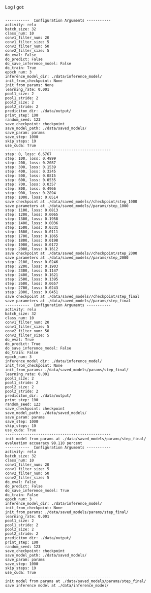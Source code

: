 Log I got:

<code>
-----------  Configuration Arguments -----------
activity: relu
batch_size: 32
class_num: 10
conv1_filter_num: 20
conv1_filter_size: 5
conv2_filter_num: 50
conv2_filter_size: 5
do_eval: False
do_predict: False
do_save_inference_model: False
do_train: True
epoch_num: 3
inference_model_dir: ./data/inference_model/
init_from_checkpoint: None
init_from_params: None
learning_rate: 0.001
pool1_size: 2
pool1_stride: 2
pool2_size: 2
pool2_stride: 2
prediciton_dir: ./data/output/
print_step: 100
random_seed: 123
save_checkpoint: checkpoint
save_model_path: ./data/saved_models/
save_param: params
save_step: 1000
skip_steps: 10
use_cuda: True
------------------------------------------------
step: 0, loss: 6.6767
step: 100, loss: 0.4899
step: 200, loss: 0.2087
step: 300, loss: 0.1539
step: 400, loss: 0.3245
step: 500, loss: 0.0815
step: 600, loss: 0.0535
step: 700, loss: 0.0357
step: 800, loss: 0.4966
step: 900, loss: 0.2894
step: 1000, loss: 0.0514
save checkpoint at ./data/saved_models//checkpoint/step_1000
save parameters at ./data/saved_models//params/step_1000
step: 1100, loss: 0.0813
step: 1200, loss: 0.0065
step: 1300, loss: 0.1958
step: 1400, loss: 0.0036
step: 1500, loss: 0.0331
step: 1600, loss: 0.0111
step: 1700, loss: 0.1865
step: 1800, loss: 0.0198
step: 1900, loss: 0.0172
step: 2000, loss: 0.1612
save checkpoint at ./data/saved_models//checkpoint/step_2000
save parameters at ./data/saved_models//params/step_2000
step: 2100, loss: 0.0246
step: 2200, loss: 0.1903
step: 2300, loss: 0.1147
step: 2400, loss: 0.1621
step: 2500, loss: 0.1395
step: 2600, loss: 0.0657
step: 2700, loss: 0.0243
step: 2800, loss: 0.0451
save checkpoint at ./data/saved_models//checkpoint/step_final
save parameters at ./data/saved_models//params/step_final
-----------  Configuration Arguments -----------
activity: relu
batch_size: 32
class_num: 10
conv1_filter_num: 20
conv1_filter_size: 5
conv2_filter_num: 50
conv2_filter_size: 5
do_eval: True
do_predict: True
do_save_inference_model: False
do_train: False
epoch_num: 3
inference_model_dir: ./data/inference_model/
init_from_checkpoint: None
init_from_params: ./data/saved_models/params/step_final/
learning_rate: 0.001
pool1_size: 2
pool1_stride: 2
pool2_size: 2
pool2_stride: 2
prediciton_dir: ./data/output/
print_step: 100
random_seed: 123
save_checkpoint: checkpoint
save_model_path: ./data/saved_models/
save_param: params
save_step: 1000
skip_steps: 10
use_cuda: True
------------------------------------------------
init model from params at ./data/saved_models/params/step_final/
evaluation accuaracy 98.110 percent
-----------  Configuration Arguments -----------
activity: relu
batch_size: 32
class_num: 10
conv1_filter_num: 20
conv1_filter_size: 5
conv2_filter_num: 50
conv2_filter_size: 5
do_eval: False
do_predict: False
do_save_inference_model: True
do_train: False
epoch_num: 3
inference_model_dir: ./data/inference_model/
init_from_checkpoint: None
init_from_params: ./data/saved_models/params/step_final/
learning_rate: 0.001
pool1_size: 2
pool1_stride: 2
pool2_size: 2
pool2_stride: 2
prediciton_dir: ./data/output/
print_step: 100
random_seed: 123
save_checkpoint: checkpoint
save_model_path: ./data/saved_models/
save_param: params
save_step: 1000
skip_steps: 10
use_cuda: True
------------------------------------------------
init model from params at ./data/saved_models/params/step_final/
save inference model at ./data/inference_model/
</code>
